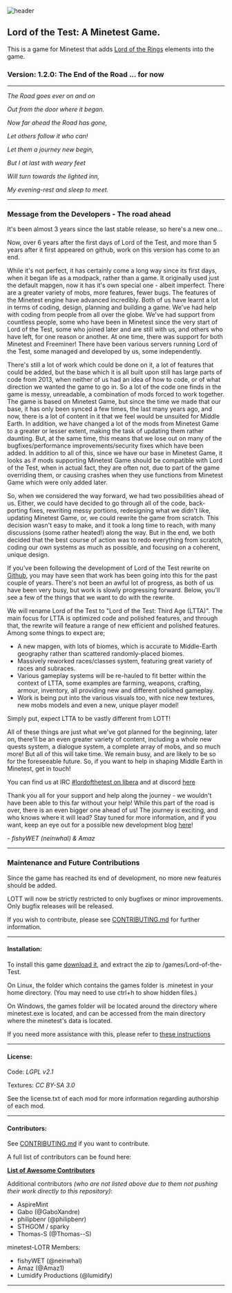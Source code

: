 ![header](https://raw.githubusercontent.com/minetest-LOTT/Lord-of-the-Test/master/menu/header.png)
## Lord of the Test: A Minetest Game.
This is a game for Minetest that adds [Lord of the Rings](https://en.wikipedia.org/wiki/The_Lord_of_the_Rings) elements into the game.

### Version: 1.2.0: The End of the Road ... for now

-----------------------------------------------------------------------------------------------

*The Road goes ever on and on*

*Out from the door where it began.*

*Now far ahead the Road has gone,*

*Let others follow it who can!*

*Let them a journey new begin,*

*But I at last with weary feet*

*Will turn towards the lighted inn,*

*My evening-rest and sleep to meet.*

-----------------------------------------------------------------------------------------------
### Message from the Developers - The road ahead
It's been almost 3 years since the last stable release, so here's a new one...

Now, over 6 years after the first days of Lord of the Test, and more than 5 years after it first appeared on github, work on this version has come to an end.

While it's not perfect, it has certainly come a long way since its first days, when it began life as a modpack, rather than a game. It originally used just the default mapgen, now it has it's own special one - albeit imperfect. There are a greater variety of mobs, more features, fewer bugs. The features of the Minetest engine have advanced incredibly. Both of us have learnt a lot in terms of coding, design, planning and building a game. We've had help with coding from people from all over the globe. We've had support from countless people, some who have been in Minetest since the very start of Lord of the Test, some who joined later and are still with us, and others who have left, for one reason or another. At one time, there was support for both Minetest and Freeminer! There have been various servers running Lord of the Test, some managed and developed by us, some independently.

There's still a lot of work which could be done on it, a lot of features that could be added, but the base which it is all built upon still has large parts of code from 2013, when neither of us had an idea of how to code, or of what direction we wanted the game to go in. So a lot of the code one finds in the game is messy, unreadable, a combination of mods forced to work together. The game is based on Minetest Game, but since the time we made that our base, it has only been synced a few times, the last many years ago, and now, there is a lot of content in it that we feel would be unsuited for Middle Earth. In addition, we have changed a lot of the mods from Minetest Game to a greater or lesser extent, making the task of updating them rather daunting. But, at the same time, this means that we lose out on many of the bugfixes/performance improvements/security fixes which have been added. In addition to all of this, since we have our base in Minetest Game, it looks as if mods supporting Minetest Game should be compatible with Lord of the Test, when in actual fact, they are often not, due to part of the game overriding them, or causing crashes when they use functions from Minetest Game which were only added later.

So, when we considered the way forward, we had two possibilities ahead of us. Either, we could have decided to go through all of the code, back-porting fixes, rewriting messy portions, redesigning what we didn't like, updating Minetest Game, or, we could rewrite the game from scratch. This decision wasn't easy to make, and it took a long time to reach, with many discussions (some rather heated!) along the way. But in the end, we both decided that the best course of action was to redo everything from scratch, coding our own systems as much as possible, and focusing on a coherent, unique design.

If you've been following the development of Lord of the Test rewrite on [Github](https://github.com/minetest-LOTR/Lord-of-the-Test/tree/v2-rewrite), you may have seen that work has been going into this for the past couple of years. There's not been an awful lot of progress, as both of us have been very busy, but work is slowly progressing forward. Below, you'll see a few of the things that we want to do with the rewrite.

 We will rename Lord of the Test to "Lord of the Test: Third Age (LTTA)". The main focus for LTTA is optimized code and polished features, and through that, the rewrite will feature a range of new efficient and polished features. Among some things to expect are;

 - A new mapgen, with lots of biomes, which is accurate to Middle-Earth geography rather than scattered randomly-placed biomes.
 - Massively reworked races/classes system, featuring great variety of races and subraces.
 - Various gameplay systems will be re-hauled to fit better within the context of LTTA, some examples are farming, weapons, crafting, armour, inventory, all providing new and different polished gameplay.
 - Work is being put into the various visuals too, with nice new textures, new mobs models and even a new, unique player model!

Simply put, expect LTTA to be vastly different from LOTT!

All of these things are just what we've got planned for the beginning, later on, there'll be an even greater variety of content, including a whole new quests system, a dialogue system, a complete array of mobs, and so much more!
But all of this will take time. We remain busy, and are likely to be so for the foreseeable future. So, if you want to help in shaping Middle Earth in Minetest, get in touch!

You can find us at IRC [#lordofthetest on libera](https://web.libera.chat/?channels=#lordofthetest) and at discord  [here](https://discord.gg/3qyymp2)

Thank you all for your support and help along the journey - we wouldn't have been able to this far without your help! While this part of the road is over, there is an even bigger one ahead of us!  The journey is exciting, and who knows where it will lead? Stay tuned for more information, and if you want, keep an eye out for a possible new development blog [here](https://minetest-lotr.github.io/)!

*- fishyWET (neinwhal) & Amaz*

-----------------------------------------------------------------------------------------------

### Maintenance and Future Contributions

Since the game has reached its end of development, no more new features should be added.

LOTT will now be strictly restricted to only bugfixes or minor improvements. Only bugfix releases will be released.

If you wish to contribute, please see [CONTRIBUTING.md](https://github.com/minetest-LOTR/Lord-of-the-Test/blob/master/CONTRIBUTING.md) for further information.

-----------------------------------------------------------------------------------------------

#### Installation:

To install this game [download it](https://github.com/minetest-LOTR/Lord-of-the-Test/releases/latest), and extract the zip to <your minetest folder>/games/Lord-of-the-Test.

On Linux, the folder which contains the games folder is .minetest in your home directory. (You may need to use ctrl+h to show hidden files.)

On Windows, the games folder will be located around the directory where minetest.exe is located, and can be accessed from the main directory where the minetest's data is located.

If you need more assistance with this, please refer to [these instructions](http://wiki.minetest.net/Subgame#Installing_subgames)


-----------------------------------------------------------------------------------------------

#### License:

Code: *LGPL v2.1*

Textures: *CC BY-SA 3.0*

See the license.txt of each mod for more information regarding authorship of each mod.

-----------------------------------------------------------------------------------------------

#### Contributors:

See [CONTRIBUTING.md](https://github.com/minetest-LOTR/Lord-of-the-Test/blob/master/CONTRIBUTING.md) if you want to contribute.

A full list of contributors can be found here:

[**List of Awesome Contributors**](https://github.com/minetest-LOTR/Lord-of-the-Test/graphs/contributors)

Additional contributors *(who are not listed above due to them not pushing their work directly to this repository)*:

- AspireMint
- Gabo (@GaboXandre)
- philipbenr (@philipbenr)
- STHGOM / sparky
- Thomas-S (@Thomas--S)

minetest-LOTR Members:
- fishyWET (@neinwhal)
- Amaz (@Amaz1)
- Lumidify Productions (@lumidify)

-----------------------------------------------------------------------------------------------

